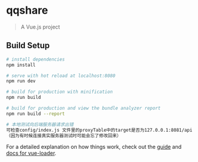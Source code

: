 # qqshare

> A Vue.js project

## Build Setup

``` bash
# install dependencies
npm install

# serve with hot reload at localhost:8080
npm run dev

# build for production with minification
npm run build

# build for production and view the bundle analyzer report
npm run build --report

# 本地测试向后端服务器请求出错
可检查config/index.js 文件里的proxyTable中的target是否为127.0.0.1:8081/api
（因为有时候连接真实服务器测试时可能会忘了修改回来）
```

For a detailed explanation on how things work, check out the [guide](http://vuejs-templates.github.io/webpack/) and [docs for vue-loader](http://vuejs.github.io/vue-loader).
